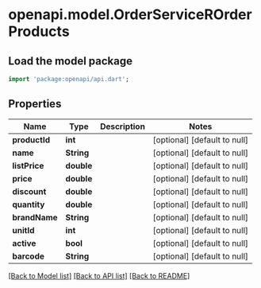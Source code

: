 # openapi.model.OrderServiceROrderProducts

## Load the model package
```dart
import 'package:openapi/api.dart';
```

## Properties
Name | Type | Description | Notes
------------ | ------------- | ------------- | -------------
**productId** | **int** |  | [optional] [default to null]
**name** | **String** |  | [optional] [default to null]
**listPrice** | **double** |  | [optional] [default to null]
**price** | **double** |  | [optional] [default to null]
**discount** | **double** |  | [optional] [default to null]
**quantity** | **double** |  | [optional] [default to null]
**brandName** | **String** |  | [optional] [default to null]
**unitId** | **int** |  | [optional] [default to null]
**active** | **bool** |  | [optional] [default to null]
**barcode** | **String** |  | [optional] [default to null]

[[Back to Model list]](../README.md#documentation-for-models) [[Back to API list]](../README.md#documentation-for-api-endpoints) [[Back to README]](../README.md)


